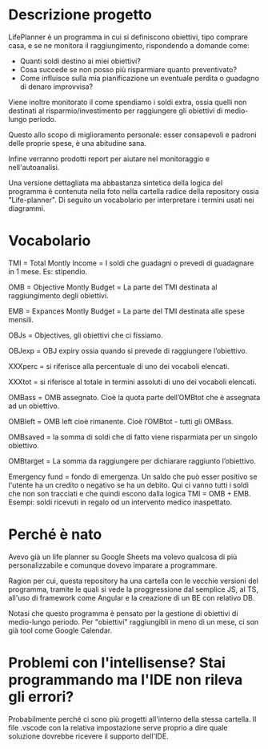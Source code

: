 # Descrizione progetto

LifePlanner è un programma in cui si definiscono obiettivi, tipo comprare casa, e se ne monitora il raggiungimento, rispondendo a domande come:

- Quanti soldi destino ai miei obiettivi? 
- Cosa succede se non posso più risparmiare quanto preventivato? 
- Come influisce sulla mia pianificazione un eventuale perdita o guadagno di denaro improvvisa?

Viene inoltre monitorato il come spendiamo i soldi extra, ossia quelli non destinati al risparmio/investimento per raggiungere gli obiettivi di medio-lungo periodo.  

Questo allo scopo di miglioramento personale: esser consapevoli e padroni delle proprie spese, è una abitudine sana.  

Infine verranno prodotti report per aiutare nel monitoraggio e nell'autoanalisi.

Una versione dettagliata ma abbastanza sintetica della logica del programma è contenuta nella foto nella cartella radice della repository ossia "Life-planner". Di seguito un vocabolario per interpretare i termini usati nei diagrammi.

# Vocabolario 

TMI = Total Montly Income = I soldi che guadagni o prevedi di guadagnare in 1 mese. Es: stipendio. 

OMB = Objective Montly Budget = La parte del TMI destinata al raggiungimento degli obiettivi. 

EMB = Expances Montly Budget = La parte del TMI destinata alle spese mensili. 

OBJs = Objectives, gli obiettivi che ci fissiamo. 

OBJexp = OBJ expiry ossia quando si prevede di raggiungere l’obiettivo. 

XXXperc = si riferisce alla percentuale di uno dei vocaboli elencati.  

XXXtot = si riferisce al totale in termini assoluti di uno dei vocaboli elencati. 

OMBass = OMB assegnato. Cioè la quota parte dell’OMBtot che è assegnata ad un obiettivo. 

OMBleft = OMB left cioè rimanente. Cioè l’OMBtot - tutti gli OMBass. 

OMBsaved = la somma di soldi che di fatto viene risparmiata per un singolo obiettivo. 

OMBtarget = La somma da raggiungere per dichiarare raggiunto l’obiettivo.

Emergency fund = fondo di emergenza. Un saldo che può esser positivo se l'utente ha un credito o negativo se ha un debito. Qui ci vanno tutti i soldi che non son tracciati e che quindi escono dalla logica TMI = OMB + EMB. Esempi: soldi ricevuti in regalo od un intervento medico inaspettato.

# Perché è nato

Avevo già un life planner su Google Sheets ma volevo qualcosa di più personalizzabile e comunque dovevo imparare a programmare.

Ragion per cui, questa repository ha una cartella con le vecchie versioni del programma, tramite le quali si vede la proggressione dal semplice JS, al TS, all'uso di framework come Angular e la creazione di un BE con relativo DB.

Notasi che questo programma è pensato per la gestione di obiettivi di medio-lungo periodo. Per "obiettivi" raggiungibli in meno di un mese, ci son già tool come Google Calendar.



# Problemi con l'intellisense? Stai programmando ma l'IDE non rileva gli errori? 

Probabilmente perché ci sono più progetti all'interno della stessa cartella.
Il file .vscode con la relativa impostazione serve proprio a dire quale soluzione dovrebbe ricevere il supporto dell'IDE.
